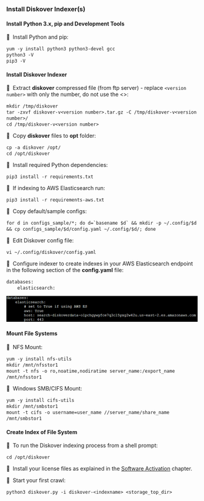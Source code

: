 ### Install Diskover Indexer(s)

#### Install Python 3.x, pip and Development Tools

🔴 &nbsp;Install Python and pip:
```
yum -y install python3 python3-devel gcc
python3 -V
pip3 -V
```

#### Install Diskover Indexer

🔴 &nbsp;Extract **diskover** compressed file (from ftp server) - replace `<version number>` with only the number, do not use the <>:
```
mkdir /tmp/diskover
tar -zxvf diskover-v<version number>.tar.gz -C /tmp/diskover-v<version number>/
cd /tmp/diskover-v<version number>
```

🔴 &nbsp;Copy **diskover** files to **opt** folder:
```
cp -a diskover /opt/
cd /opt/diskover
```

🔴 &nbsp;Install required Python dependencies:
```
pip3 install -r requirements.txt
```

🔴 &nbsp;If indexing to AWS Elasticsearch run:
```
pip3 install -r requirements-aws.txt
```

🔴 &nbsp;Copy default/sample configs:
```
for d in configs_sample/*; do d=`basename $d` && mkdir -p ~/.config/$d && cp configs_sample/$d/config.yaml ~/.config/$d/; done
```

🔴 &nbsp;Edit Diskover config file:
```
vi ~/.config/diskover/config.yaml
```

🔴 &nbsp;Configure indexer to create indexes in your AWS Elasticsearch endpoint in the following section of the **config.yaml** file:
```
databases:
    elasticsearch:
```
![Image: Configure Indexer](images/image_aws_customer_deployment_diskover_indexers_config.png)

#### Mount File Systems

🔴 &nbsp;NFS Mount:
```
yum -y install nfs-utils
mkdir /mnt/nfsstor1
mount -t nfs -o ro,noatime,nodiratime server_name:/export_name /mnt/nfsstor1
```

🔴 &nbsp;Windows SMB/CIFS Mount:
```
yum -y install cifs-utils
mkdir /mnt/smbstor1
mount -t cifs -o username=user_name //server_name/share_name /mnt/smbstor1
```
#### Create Index of File System

🔴 &nbsp;To run the Diskover indexing process from a shell prompt:
```
cd /opt/diskover
```

🔴 &nbsp;Install your license files as explained in the [Software Activation](#activation) chapter.

🔴 &nbsp;Start your first crawl:
```
python3 diskover.py -i diskover-<indexname> <storage_top_dir>
```
